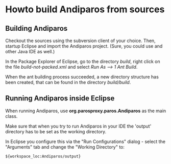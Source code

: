 # Howto build Andiparos from sources #

## Building Andiparos ##
Checkout the sources using the subversion client of your choice. Then, startup Eclipse and import the Andiparos project. (Sure, you could use and other Java IDE as well.)

In the Package Explorer of Eclipse, go to the directory _build_, right click on the file _build-not-packed.xml_ and select _Run As --> 1 Ant Build_.

When the ant building process succeeded, a new directory structure has been created, that can be found in the directory _build/build_.

## Running Andiparos inside Eclipse ##
When running Andiparos, use **org.parosproxy.paros.Andiparos** as the main class.

Make sure that when you try to run Andiparos in your IDE the 'output' directory has to be set as the working directory.

In Eclipse you configure this via the "Run Configurations" dialog - select the "Arguments" tab and change the "Working Directory" to:

`${workspace_loc:Andiparos/output}`